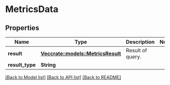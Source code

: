 # MetricsData

## Properties

Name | Type | Description | Notes
------------ | ------------- | ------------- | -------------
**result** | [**Vec<crate::models::MetricsResult>**](metrics_result.md) | Result of query. | 
**result_type** | **String** |  | 

[[Back to Model list]](../README.md#documentation-for-models) [[Back to API list]](../README.md#documentation-for-api-endpoints) [[Back to README]](../README.md)


